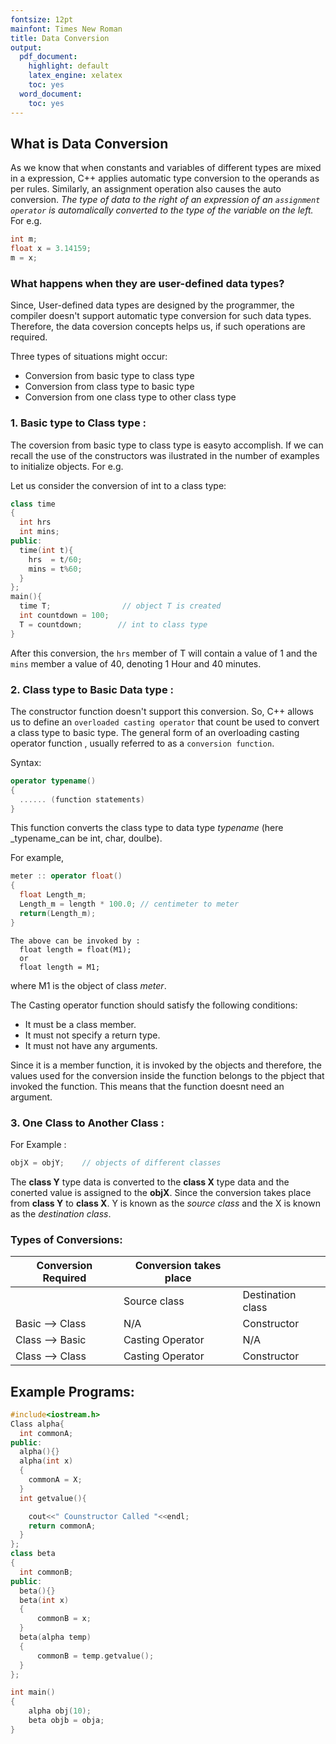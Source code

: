 ```yaml
---
fontsize: 12pt
mainfont: Times New Roman
title: Data Conversion 
output:
  pdf_document:
    highlight: default
    latex_engine: xelatex
    toc: yes
  word_document:
    toc: yes
---
```


## What is Data Conversion
As we know that when constants and variables of different types are mixed in a expression, C++ applies automatic type conversion to the operands as per rules. Similarly, an assignment operation also causes the auto conversion. _The type of data to the right of an expression of an ```assignment operator``` is automalically converted to the type of the variable on the left._ For e.g. 
```cpp
int m;
float x = 3.14159;
m = x;
``` 
### What happens when they are user-defined data types?
Since, User-defined data types are designed by the programmer, the compiler doesn't support automatic type conversion for such data types. Therefore, the data coversion concepts helps us, if such operations are required.

  Three types of situations might occur:
  - Conversion from basic type to class type 
  - Conversion from class type to basic type 
  - Conversion from one class type to other class type

### 1. Basic type to Class type :
  The coversion from basic type to class type is easyto accomplish. If we can recall the use of the constructors was ilustrated in the number of examples to initialize objects. For e.g.

  Let us consider the conversion of int to a class type:
  ```cpp
  class time
  {
    int hrs
    int mins;
  public:
    time(int t){
      hrs  = t/60;
      mins = t%60;
    }
  };
  main(){
    time T;                // object T is created
    int countdown = 100;
    T = countdown;        // int to class type 
  }
  ```
  After this conversion, the ```hrs``` member of T will contain a value of 1 and the ```mins``` member a value of 40, denoting 1 Hour and 40 minutes.

  ### 2. Class type to Basic Data type :

  The constructor function doesn't support this conversion. So, C++ allows us to define an ```overloaded casting operator``` that count be used to convert a class type to basic type. The general form of an overloading casting  operator function , usually referred to as a ```conversion function```.

  Syntax:
  ```cpp
  operator typename()
  {
    ...... (function statements)
  }
  ```
This function converts the class type to data type _typename_ (here _typename_can be int, char, doulbe).

For example, 
```cpp
meter :: operator float()
{
  float Length_m;
  Length_m = length * 100.0; // centimeter to meter
  return(Length_m);
}
```
    The above can be invoked by :
      float length = float(M1);
      or 
      float length = M1;
where M1 is the object of class _meter_.

  The Casting operator function should satisfy the following conditions:
  - It must be a class member.
  - It must not specify a return type.
  - It must not have any arguments.

Since it is a member function, it is invoked by the objects and therefore, the values used for the conversion inside the function belongs to the pbject that invoked the function. This means that the function doesnt need an argument.

### 3. One Class to Another Class :
For Example : 
```cpp
objX = objY;    // objects of different classes
```
The **class Y** type data is converted to the **class X** type data and the conerted value is assigned to the **objX**. Since the conversion takes place from **class Y** to **class X**. Y is known as the _source class_ and the X is known as the _destination class_. 
### Types of Conversions:
| Conversion Required |Conversion takes place |           |
|-----------------|------------------|--------------------|
|                 | Source class     | Destination class  |
| Basic --> Class | N/A              | Constructor        |
| Class --> Basic | Casting Operator | N/A                |
| Class --> Class | Casting Operator | Constructor        |


## Example Programs:
```cpp
#include<iostream.h>
Class alpha{
  int commonA;
public:
  alpha(){}
  alpha(int x)
  {
    commonA = X;
  }
  int getvalue(){

    cout<<" Counstructor Called "<<endl;
    return commonA;
  }
};
class beta
{
  int commonB;
public:
  beta(){}
  beta(int x)
  {
      commonB = x;
  }
  beta(alpha temp)
  {
      commonB = temp.getvalue();
  }
};

int main()
{
    alpha obj(10);
    beta objb = obja;
}
```